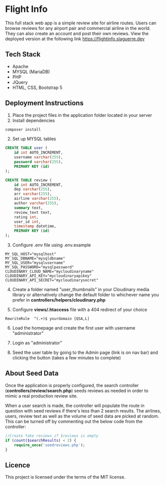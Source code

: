 # Flight Info

This full stack web app is a simple review site for airline routes. Users can browse reviews for any airport pair and commercial airline in the world. They can also create an account and post their own reviews. View the deployed version at the following link https://flightinfo.slaguerre.dev

## Tech Stack

- Apache
- MYSQL (MariaDB)
- PHP
- JQuery
- HTML, CSS, Bootstrap 5

## Deployment Instructions

1. Place the project files in the application folder located in your server
2. Install dependencies

```bash
composer install
```

2. Set up MYSQL tables

```sql
CREATE TABLE user (
    id int AUTO_INCREMENT,
    username varchar(255),
    password varchar(255),
    PRIMARY KEY (id)
);

CREATE TABLE review (
    id int AUTO_INCREMENT,
    dep varchar(255),
    arr varchar(255),
    airline varchar(255),
    author varchar(255),
    summary text,
    review_text text,
    rating int,
    user_id int,
    timestamp datetime,
    PRIMARY KEY (id)
);
```

3. Configure .env file using .env.example

```.env
MY_SQL_HOST="mysqlhost"
MY_SQL_DBNAME="mysqldbname"
MY_SQL_USER="mysqlusername"
MY_SQL_PASSWORD="mysqlpassword"
CLOUDINARY_CLOUD_NAME="mycloudinaryname"
CLOUDINARY_API_KEY="mycloudinaryapikey"
CLOUDINARY_API_SECRET="mycloudinarysecret"
```

4. Create a folder named "user_thumbnails" in your Cloudinary media library or alternatively change the default folder to whichever name you prefer in **controllers/helpers/cloudinary.php**

5. Configure **views/.htaccess** file with a 404 redirect of your choice

```.htaccess
RewriteRule  ^(.+)$ yourdomain [QSA,L]
```

6. Load the homepage and create the first user with username "administrator"

7. Login as "administrator"

8. Seed the user table by going to the Admin page (link is on nav bar) and clicking the button (takes a few minutes to complete)

## About Seed Data

Once the application is properly configured, the search controller (**controllers/review/search.php**) seeds reviews as needed in order to mimic a real production review site.

When a user search is made, the controller will populate the route in question with seed reviews if there's less than 2 search results. The airlines, users, review text as well as the volume of seed data are picked at random. This can be turned off by commenting out the below code from the controller:

```php
//Create fake reviews if $reviews is empty
if (count($searchResults) < 2) {
    require_once('seedreviews.php');
}
```

## Licence

This project is licensed under the terms of the MIT license.
